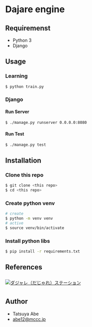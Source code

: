 Dajare engine
=============


## Requiremenst
- Python 3
- Django


## Usage
### Learning
```sh
$ python train.py
```
### Django
#### Run Server
```sh
$ ./manage.py runserver 0.0.0.0:8080
```
#### Run Test
```sh
$ ./manage.py test
```


## Installation
### Clone this repo
```sh
$ git clone <this repo>
$ cd <this repo>
```
### Create python venv
```sh
# create
$ python -m venv venv
# active
$ source venv/bin/activate
```
### Install python libs
```sh
$ pip install -r requirements.txt
```


## References
<div><a href="https://dajare.jp/" target="_blank"><img src="https://dajare.jp/library/image/Banner/Advertisement/Dajare180x28.png" alt="ダジャレ（だじゃれ）ステーション" border="0" vspace="8" onmouseover="this.src=this.src.replace('png','gif');" onmouseout="this.src=this.src.replace('gif','png');" /></a></div>

## Author
- Tatsuya Abe
- abe12@mccc.jp


